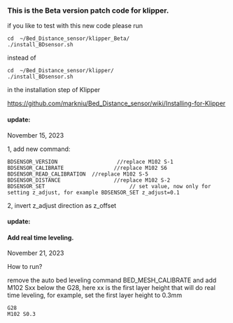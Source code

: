 
### This is the Beta version patch code for klipper.

if you like to test with this new code please run
```
cd  ~/Bed_Distance_sensor/klipper_Beta/
./install_BDsensor.sh
```
instead of 
```
cd  ~/Bed_Distance_sensor/klipper/
./install_BDsensor.sh
```

in the installation step of Klipper

https://github.com/markniu/Bed_Distance_sensor/wiki/Installing-for-Klipper



#### update:
November 15, 2023

1, add new command:
```
BDSENSOR_VERSION                   //replace M102 S-1
BDSENSOR_CALIBRATE                //replace M102 S6 
BDSENSOR_READ_CALIBRATION  //replace M102 S-5 
BDSENSOR_DISTANCE                 //replace M102 S-2 
BDSENSOR_SET                           // set value, now only for setting z_adjust, for example BDSENSOR_SET z_adjust=0.1

```
2, invert z_adjust direction as z_offset



#### update: 
#### Add real time leveling. 
November 21, 2023

How to run?   

remove the auto bed leveling command  BED_MESH_CALIBRATE and add M102 Sxx below the G28, here xx is the first layer height that will do real time leveling, for example, set the first layer height to 0.3mm

```
G28
M102 S0.3

```


